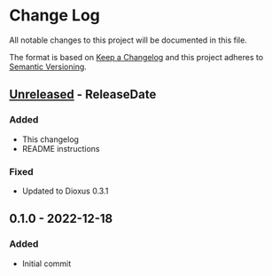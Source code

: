 # Change Log
All notable changes to this project will be documented in this file.

The format is based on [Keep a Changelog](http://keepachangelog.com/)
and this project adheres to [Semantic Versioning](http://semver.org/).

<!-- next-header -->
## [Unreleased] - ReleaseDate

### Added

- This changelog
- README instructions

### Fixed

- Updated to Dioxus 0.3.1

## 0.1.0 - 2022-12-18

### Added

- Initial commit

<!-- next-url -->
[Unreleased]: https://github.com/hiltonm/dioxus-charts/compare/v0.1.0...HEAD
